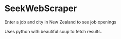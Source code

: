 # SeekWebScraper
Enter a job and city in New Zealand to see job openings

Uses python with beautiful soup to fetch results.
